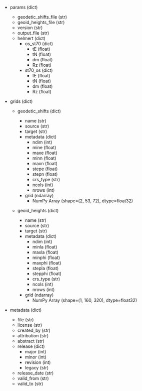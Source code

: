 - params (dict)
  - geodetic_shifts_file (str)
  - geoid_heights_file (str)
  - version (str)
  - output_file (str)
  - helmert (dict)
    - os_st70 (dict)
      - tE (float)
      - tN (float)
      - dm (float)
      - Rz (float)
    - st70_os (dict)
      - tE (float)
      - tN (float)
      - dm (float)
      - Rz (float)

- grids (dict)
  - geodetic_shifts (dict)
    - name (str)
    - source (str)
    - target (str)
    - metadata (dict)
      - ndim (int)
      - mine (float)
      - maxe (float)
      - minn (float)
      - maxn (float)
      - stepe (float)
      - stepn (float)
      - crs_type (str)
      - ncols (int)
      - nrows (int)
    - grid (ndarray)
      - NumPy Array (shape=(2, 53, 72), dtype=float32)

  - geoid_heights (dict)
    - name (str)
    - source (str)
    - target (str)
    - metadata (dict)
      - ndim (int)
      - minla (float)
      - maxla (float)
      - minphi (float)
      - maxphi (float)
      - stepla (float)
      - stepphi (float)
      - crs_type (str)
      - ncols (int)
      - nrows (int)
    - grid (ndarray)
      - NumPy Array (shape=(1, 160, 320), dtype=float32)

- metadata (dict)
  - file (str)
  - license (str)
  - created_by (str)
  - attribution (str)
  - abstract (str)
  - release (dict)
    - major (int)
    - minor (int)
    - revision (int)
    - legacy (str)
  - release_date (str)
  - valid_from (str)
  - valid_to (str)
